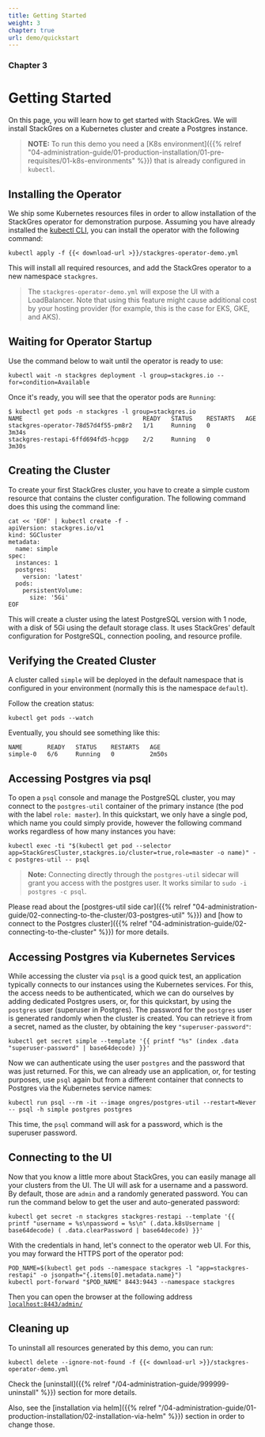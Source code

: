 ```yaml
---
title: Getting Started
weight: 3
chapter: true
url: demo/quickstart
---
```


### Chapter 3

# Getting Started

On this page, you will learn how to get started with StackGres.
We will install StackGres on a Kubernetes cluster and create a Postgres instance.

> **NOTE:** To run this demo you need a [K8s environment]({{% relref "04-administration-guide/01-production-installation/01-pre-requisites/01-k8s-environments" %}}) that is already configured in `kubectl`.

## Installing the Operator

We ship some Kubernetes resources files in order to allow installation of the StackGres operator
 for demonstration purpose. Assuming you have already installed the
 [kubectl CLI](https://kubernetes.io/docs/tasks/tools/install-kubectl/), you can install the
 operator with the following command:

```
kubectl apply -f {{< download-url >}}/stackgres-operator-demo.yml
```

This will install all required resources, and add the StackGres operator to a new namespace `stackgres`.

> The `stackgres-operator-demo.yml` will expose the UI with a LoadBalancer. Note that using this feature
> might cause additional cost by your hosting provider (for example, this is the case for EKS, GKE, and AKS).

## Waiting for Operator Startup

Use the command below to wait until the operator is ready to use:

```
kubectl wait -n stackgres deployment -l group=stackgres.io --for=condition=Available
```

Once it's ready, you will see that the operator pods are `Running`:

```
$ kubectl get pods -n stackgres -l group=stackgres.io
NAME                                  READY   STATUS    RESTARTS   AGE
stackgres-operator-78d57d4f55-pm8r2   1/1     Running   0          3m34s
stackgres-restapi-6ffd694fd5-hcpgp    2/2     Running   0          3m30s

```

## Creating the Cluster

To create your first StackGres cluster, you have to create a simple custom resource that contains the cluster configuration.
The following command does this using the command line:

```
cat << 'EOF' | kubectl create -f -
apiVersion: stackgres.io/v1
kind: SGCluster
metadata:
  name: simple
spec:
  instances: 1
  postgres:
    version: 'latest'
  pods:
    persistentVolume: 
      size: '5Gi'
EOF
```

This will create a cluster using the latest PostgreSQL version with 1 node, with a disk of 5Gi using the default storage class.
It uses StackGres' default configuration for PostgreSQL, connection pooling, and resource profile.

## Verifying the Created Cluster

A cluster called `simple` will be deployed in the default namespace that is configured in your environment (normally this is the namespace `default`).

Follow the creation status:

```
kubectl get pods --watch
```

Eventually, you should see something like this:

```
NAME       READY   STATUS    RESTARTS   AGE
simple-0   6/6     Running   0          2m50s
```

## Accessing Postgres via psql

To open a `psql` console and manage the PostgreSQL cluster, you may connect to the `postgres-util` container of the primary instance (the pod with the label `role: master`).
In this quickstart, we only have a single pod, which name you could simply provide, however the following command works regardless of how many instances you have:

```
kubectl exec -ti "$(kubectl get pod --selector app=StackGresCluster,stackgres.io/cluster=true,role=master -o name)" -c postgres-util -- psql
```

> **Note:** Connecting directly through the `postgres-util` sidecar will grant you access with the postgres user. It works similar to `sudo -i postgres -c psql`.

Please read about the [postgres-util side car]({{% relref "04-administration-guide/02-connecting-to-the-cluster/03-postgres-util" %}}) and [how to connect to the Postgres cluster]({{% relref "04-administration-guide/02-connecting-to-the-cluster" %}}) for more details.


## Accessing Postgres via Kubernetes Services

While accessing the cluster via `psql` is a good quick test, an application typically connects to our instances using the Kubernetes services.
For this, the access needs to be authenticated, which we can do ourselves by adding dedicated Postgres users, or, for this quickstart, by using the `postgres` user (superuser in Postgres).
The password for the `postgres` user is generated randomly when the cluster is created.
You can retrieve it from a secret, named as the cluster, by obtaining the key `"superuser-password"`:

```
kubectl get secret simple --template '{{ printf "%s" (index .data "superuser-password" | base64decode) }}'
```

Now we can authenticate using the user `postgres` and the password that was just returned.
For this, we can already use an application, or, for testing purposes, use `psql` again but from a different container that connects to Postgres via the Kubernetes service names:

```
kubectl run psql --rm -it --image ongres/postgres-util --restart=Never -- psql -h simple postgres postgres
```

This time, the `psql` command will ask for a password, which is the superuser password.


## Connecting to the UI

Now that you know a little more about StackGres, you can easily manage all your clusters from the UI.
The UI will ask for a username and a password.
By default, those are `admin` and a randomly generated password.
You can run the command below to get the user and auto-generated password:

```
kubectl get secret -n stackgres stackgres-restapi --template '{{ printf "username = %s\npassword = %s\n" (.data.k8sUsername | base64decode) ( .data.clearPassword | base64decode) }}'
```

With the credentials in hand, let's connect to the operator web UI. For this, you may forward the HTTPS port of the operator pod:

```
POD_NAME=$(kubectl get pods --namespace stackgres -l "app=stackgres-restapi" -o jsonpath="{.items[0].metadata.name}")
kubectl port-forward "$POD_NAME" 8443:9443 --namespace stackgres
```

Then you can open the browser at the following address [`localhost:8443/admin/`](https://localhost:8443/admin/)

<!-- TODO screenshot -->


## Cleaning up

To uninstall all resources generated by this demo, you can run:
```
kubectl delete --ignore-not-found -f {{< download-url >}}/stackgres-operator-demo.yml
```

Check the [uninstall]({{% relref "/04-administration-guide/999999-uninstall" %}}) section for more details.

Also, see the [installation via helm]({{% relref "/04-administration-guide/01-production-installation/02-installation-via-helm" %}}) section in order to change those.
